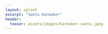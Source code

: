 ```yaml
---
layout: splash
excerpt: "Santu Karmaker"
header:
  teaser: assets/images/karmaker-santu.jpeg
---
```

